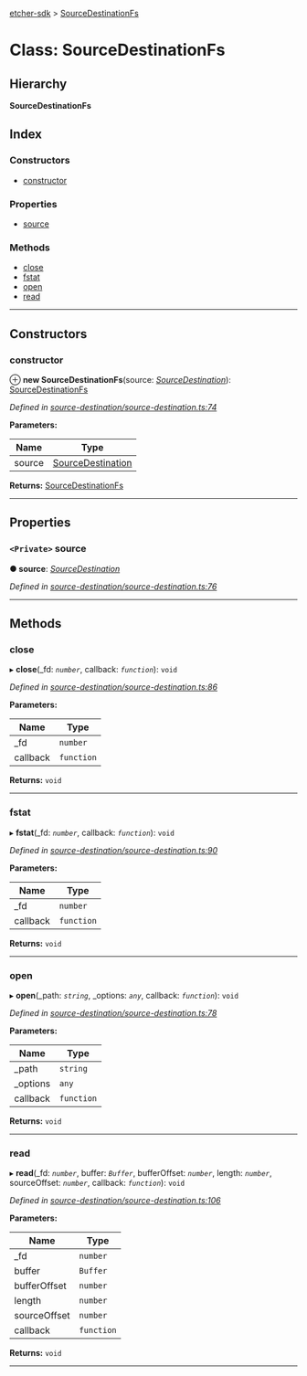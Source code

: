 [etcher-sdk](../README.md) > [SourceDestinationFs](../classes/sourcedestinationfs.md)

# Class: SourceDestinationFs

## Hierarchy

**SourceDestinationFs**

## Index

### Constructors

* [constructor](sourcedestinationfs.md#constructor)

### Properties

* [source](sourcedestinationfs.md#source)

### Methods

* [close](sourcedestinationfs.md#close)
* [fstat](sourcedestinationfs.md#fstat)
* [open](sourcedestinationfs.md#open)
* [read](sourcedestinationfs.md#read)

---

## Constructors

<a id="constructor"></a>

###  constructor

⊕ **new SourceDestinationFs**(source: *[SourceDestination](sourcedestination.md)*): [SourceDestinationFs](sourcedestinationfs.md)

*Defined in [source-destination/source-destination.ts:74](https://github.com/balena-io-modules/etcher-sdk/blob/5821ce5/lib/source-destination/source-destination.ts#L74)*

**Parameters:**

| Name | Type |
| ------ | ------ |
| source | [SourceDestination](sourcedestination.md) |

**Returns:** [SourceDestinationFs](sourcedestinationfs.md)

___

## Properties

<a id="source"></a>

### `<Private>` source

**● source**: *[SourceDestination](sourcedestination.md)*

*Defined in [source-destination/source-destination.ts:76](https://github.com/balena-io-modules/etcher-sdk/blob/5821ce5/lib/source-destination/source-destination.ts#L76)*

___

## Methods

<a id="close"></a>

###  close

▸ **close**(_fd: *`number`*, callback: *`function`*): `void`

*Defined in [source-destination/source-destination.ts:86](https://github.com/balena-io-modules/etcher-sdk/blob/5821ce5/lib/source-destination/source-destination.ts#L86)*

**Parameters:**

| Name | Type |
| ------ | ------ |
| _fd | `number` |
| callback | `function` |

**Returns:** `void`

___
<a id="fstat"></a>

###  fstat

▸ **fstat**(_fd: *`number`*, callback: *`function`*): `void`

*Defined in [source-destination/source-destination.ts:90](https://github.com/balena-io-modules/etcher-sdk/blob/5821ce5/lib/source-destination/source-destination.ts#L90)*

**Parameters:**

| Name | Type |
| ------ | ------ |
| _fd | `number` |
| callback | `function` |

**Returns:** `void`

___
<a id="open"></a>

###  open

▸ **open**(_path: *`string`*, _options: *`any`*, callback: *`function`*): `void`

*Defined in [source-destination/source-destination.ts:78](https://github.com/balena-io-modules/etcher-sdk/blob/5821ce5/lib/source-destination/source-destination.ts#L78)*

**Parameters:**

| Name | Type |
| ------ | ------ |
| _path | `string` |
| _options | `any` |
| callback | `function` |

**Returns:** `void`

___
<a id="read"></a>

###  read

▸ **read**(_fd: *`number`*, buffer: *`Buffer`*, bufferOffset: *`number`*, length: *`number`*, sourceOffset: *`number`*, callback: *`function`*): `void`

*Defined in [source-destination/source-destination.ts:106](https://github.com/balena-io-modules/etcher-sdk/blob/5821ce5/lib/source-destination/source-destination.ts#L106)*

**Parameters:**

| Name | Type |
| ------ | ------ |
| _fd | `number` |
| buffer | `Buffer` |
| bufferOffset | `number` |
| length | `number` |
| sourceOffset | `number` |
| callback | `function` |

**Returns:** `void`

___

